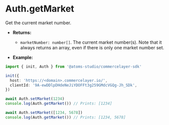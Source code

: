 # Auth.getMarket

Get the current market number.

- **Returns:**

  - `marketNumber: number[]`. The current market number(s). Note that it always returns an array, even if there is only one market number set.

- **Example:**

```ts
import { init, Auth } from '@atoms-studio/commercelayer-sdk'

init({
  host: 'https://<domain>.commercelayer.io/',
  clientId: '9A-ewDDlpDHdeNeJiYDOFFt3g259GMdcVGQg-Jh_SDk', 
})

await Auth.setMarket(1234)
console.log(Auth.getMarket()) // Prints: [1234]

await Auth.setMarket([1234, 5678])
console.log(Auth.getMarket()) // Prints: [1234, 5678]
```
